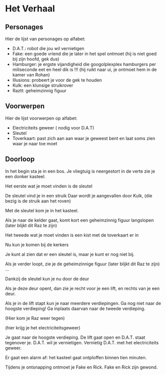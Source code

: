 # Het Verhaal

## Personages

Hier de lijst van personages op alfabet:
 
 * D.A.T.: robot die jou wil vernietigen
 * Fake: een goede vriend die je later in het spel 
   ontmoet (hij is niet goed bij zijn hoofd, gek dus)
 * Hamburger: je ergste vijandigheid die googolplexplex hamburgers per miliseconde eet 
   en heel dik is !!! (hij ruikt naar ui, je ontmoet hem in de kamer van Rohan)
 * Illusions: probeert je voor de gek te houden
 * Kulk: een klunsige struikrover
 * Raztt: geheimzinnig figuur

## Voorwerpen

Hier de lijst voorwerpen op alfabet:

 * Electriciteits geweer ( nodig voor D.A.T)
 * Sleutel
 * Toverkaart: past zich aan aan waar je geweest bent en laat soms zien waar je naar toe moet

## Doorloop

In het begin sta je in een bos.
Je vliegtuig is neergestort in de verte zie je een donker kasteel.

Het eerste wat je moet vinden is de sleutel

De sleutel vind je in een struik
Daar wordt je aangevallen door Kulk, (die bezig is de struik aan het roven)

Met de sleutel kom je in het kasteel.

Als je naar de kelder gaat, komt kort een geheimzinnig figuur langslopen (later blijkt
dit Raz te zijn)

Het tweede wat je moet vinden is een kist met de toverkaart er in

Nu kun je komen bij de kerkers

Je kunt al zien dat er een sleutel is, maar je kunt er nog niet bij.

Als je verder loopt, zie je de geheimzinnige figuur (later blijkt
dit Raz te zijn) ...

Dankzij de sleutel kun je nu door de deur

Als je deze deur opent, dan zie je recht voor je een lift, 
en rechts van je een deur.

Als je in de lift stapt kun je naar meerdere verdiepingen.
Ga nog niet naar de hoogste verdieping!
Ga inplaats daarvan naar de tweede verdieping.

(Hier kom je Raz weer tegen)

(hier krijg je het electriciteitsgeweer)

Je gaat naar de hoogste verdieping. 
De lift gaat open en D.A.T. staat tegenover je.
D.A.T. wil je vernietigen.
Vernietig D.A.T. met het electriciteits geweer.

Er gaat een alarm af: het kasteel gaat ontploffen binnen tien minuten.

Tijdens je ontsnapping ontmoet je Fake en Rick.
Fake en Rick zijn gewond. 
